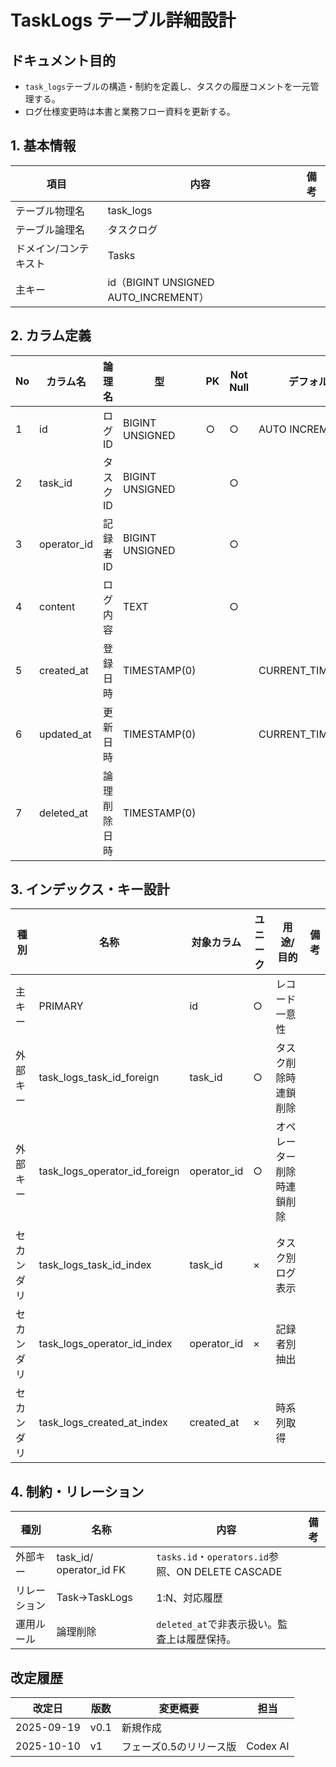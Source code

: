 # TaskLogs テーブル詳細設計

## ドキュメント目的
- `task_logs`テーブルの構造・制約を定義し、タスクの履歴コメントを一元管理する。
- ログ仕様変更時は本書と業務フロー資料を更新する。

## 1. 基本情報
| 項目 | 内容 | 備考 |
|---|---|---|
| テーブル物理名 | task_logs |  |
| テーブル論理名 | タスクログ |  |
| ドメイン/コンテキスト | Tasks |  |
| 主キー | id（BIGINT UNSIGNED AUTO_INCREMENT） |  |

## 2. カラム定義
| No | カラム名 | 論理名 | 型 | PK | Not Null | デフォルト | 説明/業務ルール | 備考 |
|---|---|---|---|---|---|---|---|---|
| 1 | id | ログID | BIGINT UNSIGNED | ○ | ○ | AUTO INCREMENT | システム採番。 |  |
| 2 | task_id | タスクID | BIGINT UNSIGNED |  | ○ |  | `tasks.id`参照。 | ON DELETE CASCADE |
| 3 | operator_id | 記録者ID | BIGINT UNSIGNED |  | ○ |  | `operators.id`参照。 | ON DELETE CASCADE |
| 4 | content | ログ内容 | TEXT |  | ○ |  | コメント・進捗内容。 |  |
| 5 | created_at | 登録日時 | TIMESTAMP(0) |  |  | CURRENT_TIMESTAMP | 投稿時刻。 |  |
| 6 | updated_at | 更新日時 | TIMESTAMP(0) |  |  | CURRENT_TIMESTAMP | Laravel標準。 | on update CURRENT_TIMESTAMP |
| 7 | deleted_at | 論理削除日時 | TIMESTAMP(0) |  |  |  | `softDeletes()`。 |  |

## 3. インデックス・キー設計
| 種別 | 名称 | 対象カラム | ユニーク | 用途/目的 | 備考 |
|---|---|---|---|---|---|
| 主キー | PRIMARY | id | ○ | レコード一意性 |  |
| 外部キー | task_logs_task_id_foreign | task_id | ○ | タスク削除時連鎖削除 |  |
| 外部キー | task_logs_operator_id_foreign | operator_id | ○ | オペレーター削除時連鎖削除 |  |
| セカンダリ | task_logs_task_id_index | task_id | × | タスク別ログ表示 |  |
| セカンダリ | task_logs_operator_id_index | operator_id | × | 記録者別抽出 |  |
| セカンダリ | task_logs_created_at_index | created_at | × | 時系列取得 |  |

## 4. 制約・リレーション
| 種別 | 名称 | 内容 | 備考 |
|---|---|---|---|
| 外部キー | task_id/ operator_id FK | `tasks.id`・`operators.id`参照、ON DELETE CASCADE |  |
| リレーション | Task→TaskLogs | 1:N、対応履歴 |  |
| 運用ルール | 論理削除 | `deleted_at`で非表示扱い。監査上は履歴保持。 |  |

## 改定履歴
| 改定日 | 版数 | 変更概要 | 担当 |
|---|---|---|---|
| 2025-09-19 | v0.1 | 新規作成 |  |
| 2025-10-10 | v1 | フェーズ0.5のリリース版 | Codex AI |